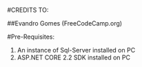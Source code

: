 #CREDITS TO:

##Evandro Gomes (FreeCodeCamp.org)

#Pre-Requisites:

1. An instance of Sql-Server installed on PC
2. ASP.NET CORE 2.2 SDK installed on PC

